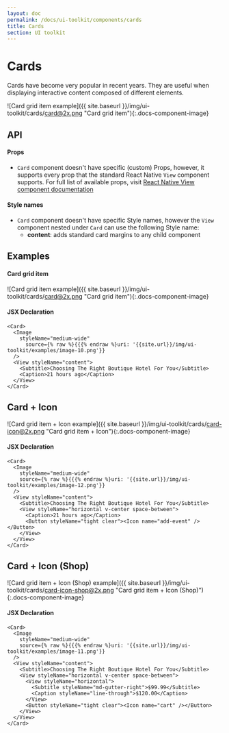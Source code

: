 ```yaml
---
layout: doc
permalink: /docs/ui-toolkit/components/cards
title: Cards
section: UI toolkit
---
```


# Cards

Cards have become very popular in recent years. They are useful when displaying interactive content composed of different elements.

![Card grid item example]({{ site.baseurl }}/img/ui-toolkit/cards/card@2x.png "Card grid item"){:.docs-component-image}

## API

#### Props

* `Card` component doesn't have specific (custom) Props, however, it supports every prop that the standard React Native `View` component supports. For full list of available props, visit 
[React Native View component documentation](https://facebook.github.io/react-native/docs/view.html "React Native View component documentation")  

#### Style names
* `Card` component doesn't have specific Style names, however the `View` component nested under `Card` can use the following Style name:
  * **content**: adds standard card margins to any child component

## Examples

#### Card grid item
![Card grid item example]({{ site.baseurl }}/img/ui-toolkit/cards/card@2x.png "Card grid item"){:.docs-component-image}

#### JSX Declaration
```JSX
<Card>
  <Image
    styleName="medium-wide"
      source={% raw %}{{{% endraw %}uri: '{{site.url}}/img/ui-toolkit/examples/image-10.png'}}
  />
  <View styleName="content">
    <Subtitle>Choosing The Right Boutique Hotel For You</Subtitle>
    <Caption>21 hours ago</Caption>
  </View>
</Card>
```

## Card + Icon
![Card grid item + Icon example]({{ site.baseurl }}/img/ui-toolkit/cards/card-icon@2x.png "Card grid item + Icon"){:.docs-component-image}

#### JSX Declaration
```JSX
<Card>
  <Image
    styleName="medium-wide"
    source={% raw %}{{{% endraw %}uri: '{{site.url}}/img/ui-toolkit/examples/image-12.png'}}
  />
  <View styleName="content">
    <Subtitle>Choosing The Right Boutique Hotel For You</Subtitle>
    <View styleName="horizontal v-center space-between">
      <Caption>21 hours ago</Caption>
      <Button styleName="tight clear"><Icon name="add-event" /></Button>
    </View>
  </View>
</Card>
```

## Card + Icon (Shop)
![Card grid item + Icon (Shop) example]({{ site.baseurl }}/img/ui-toolkit/cards/card-icon-shop@2x.png "Card grid item + Icon (Shop)"){:.docs-component-image}

#### JSX Declaration
```JSX
<Card>
  <Image
    styleName="medium-wide"
    source={% raw %}{{{% endraw %}uri: '{{site.url}}/img/ui-toolkit/examples/image-11.png'}}
  />
  <View styleName="content">
    <Subtitle>Choosing The Right Boutique Hotel For You</Subtitle>
    <View styleName="horizontal v-center space-between">
      <View styleName="horizontal">
        <Subtitle styleName="md-gutter-right">$99.99</Subtitle>
        <Caption styleName="line-through">$120.00</Caption>
      </View>
      <Button styleName="tight clear"><Icon name="cart" /></Button>
    </View>
  </View>
</Card>
```

